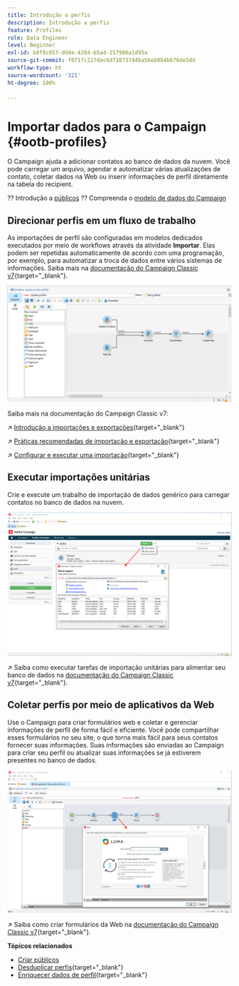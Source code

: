 ```yaml
---
title: Introdução a perfis
description: Introdução a perfis
feature: Profiles
role: Data Engineer
level: Beginner
exl-id: b0f8c057-dd4e-4284-b5a4-157986a1d95a
source-git-commit: f071fc227dac6d72873744ba56eb0b4b676de5dd
workflow-type: ht
source-wordcount: '321'
ht-degree: 100%

---
```


# Importar dados para o Campaign {#ootb-profiles}

O Campaign ajuda a adicionar contatos ao banco de dados da nuvem. Você pode carregar um arquivo, agendar e automatizar várias atualizações de contato, coletar dados na Web ou inserir informações de perfil diretamente na tabela do recipient.

?? Introdução a [públicos](audiences.md)
?? Compreenda o [modelo de dados do Campaign](../dev/datamodel.md)

## Direcionar perfis em um fluxo de trabalho

As importações de perfil são configuradas em modelos dedicados executados por meio de workflows através da atividade **Importar**. Elas podem ser repetidas automaticamente de acordo com uma programação, por exemplo, para automatizar a troca de dados entre vários sistemas de informações. Saiba mais na [documentação do Campaign Classic v7](https://experienceleague.adobe.com/docs/campaign-classic/using/getting-started/importing-and-exporting-data/import-export-workflows.html?lang=pt-BR){target=&quot;_blank&quot;}.

![](assets/import-wf.png)

Saiba mais na documentação do Campaign Classic v7:

↗️ [Introdução a importações e exportações](https://experienceleague.adobe.com/docs/campaign-classic/using/getting-started/importing-and-exporting-data/get-started-data-import-export.html?lang=pt-BR){target=&quot;_blank&quot;}

↗️ [Práticas recomendadas de importação e exportação](https://experienceleague.adobe.com/docs/campaign-classic/using/getting-started/importing-and-exporting-data/best-practices/import-export-best-practices.html?lang=pt-BR){target=&quot;_blank&quot;}

↗️ [Configurar e executar uma importação](https://experienceleague.adobe.com/docs/campaign-classic/using/getting-started/importing-and-exporting-data/generic-imports-exports/executing-import-jobs.html?lang=pt-BR){target=&quot;_blank&quot;}

## Executar importações unitárias

Crie e execute um trabalho de importação de dados genérico para carregar contatos no banco de dados na nuvem.

![](assets/new-import.png)

↗️ Saiba como executar tarefas de importação unitárias para alimentar seu banco de dados na [documentação do Campaign Classic v7](https://experienceleague.adobe.com/docs/campaign-classic/using/getting-started/importing-and-exporting-data/generic-imports-exports/about-generic-imports-exports.html?lang=pt-BR){target=&quot;_blank&quot;}.

## Coletar perfis por meio de aplicativos da Web

Use o Campaign para criar formulários web e coletar e gerenciar informações de perfil de forma fácil e eficiente. Você pode compartilhar esses formulários no seu site, o que torna mais fácil para seus contatos fornecer suas informações. Suas informações são enviadas ao Campaign para criar seu perfil ou atualizar suas informações se já estiverem presentes no banco de dados.

![](assets/web-form-page.png)

↗️ Saiba como criar formulários da Web na [documentação do Campaign Classic v7](https://experienceleague.adobe.com/docs/campaign-classic/using/designing-content/web-forms/about-web-forms.html?lang=pt-BR){target=&quot;_blank&quot;}.

**Tópicos relacionados**

* [Criar públicos](audiences.md)
* [Desduplicar perfis](https://experienceleague.adobe.com/docs/campaign-classic/using/automating-with-workflows/use-cases/data-management/deduplication-merge.html?lang=pt-BR){target=&quot;_blank&quot;}
* [Enriquecer dados de perfil](https://experienceleague.adobe.com/docs/campaign-classic/using/automating-with-workflows/use-cases/data-management/enriching-data.html?lang=pt-BR){target=&quot;_blank&quot;}
